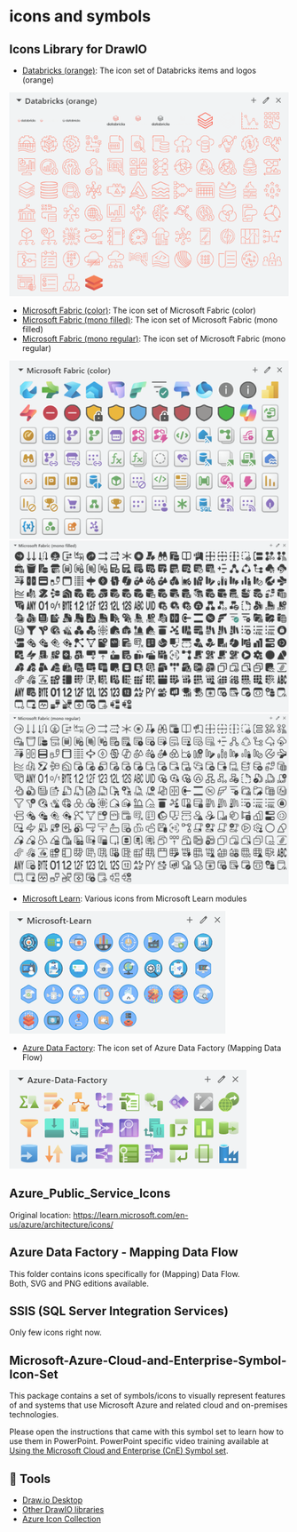 # icons and symbols

## Icons Library for DrawIO

- [Databricks (orange)](https://app.diagrams.net/?splash=0&clibs=Uhttps%3A%2F%2Fgithub.com%2FAzure-Player%2Ficons-and-symbols%2Fblob%2Fmaster%2FDrawIO-icons-library%2FDatabricks%2520(orange).xml): The icon set of Databricks items and logos (orange)

![Databricks Icons](images/databricks-orange.png)

- [Microsoft Fabric (color)](https://app.diagrams.net/?splash=0&clibs=Uhttps%3A%2F%2Fraw.githubusercontent.com%2FAzure-Player%2Ficons-and-symbols%2Frefs%2Fheads%2Fmaster%2FDrawIO-icons-library%2FMicrosoft%2520Fabric%2520(color).xml):
The icon set of Microsoft Fabric (color)
- [Microsoft Fabric (mono filled)](https://app.diagrams.net/?splash=0&clibs=Uhttps%3A%2F%2Fraw.githubusercontent.com%2FAzure-Player%2Ficons-and-symbols%2Frefs%2Fheads%2Fmaster%2FDrawIO-icons-library%2FMicrosoft%2520Fabric%2520(mono%20filled).xml):
The icon set of Microsoft Fabric (mono filled)
- [Microsoft Fabric (mono regular)](https://app.diagrams.net/?splash=0&clibs=Uhttps%3A%2F%2Fraw.githubusercontent.com%2FAzure-Player%2Ficons-and-symbols%2Frefs%2Fheads%2Fmaster%2FDrawIO-icons-library%2FMicrosoft%2520Fabric%2520(mono%20regular).xml):
The icon set of Microsoft Fabric (mono regular)

![Microsoft Fabric (color)](images/microsoft-fabric-color.png)
![Microsoft Fabric (mono filled)](images/microsoft-fabric-mono-filled.png)
![Microsoft Fabric (mono regular)](images/microsoft-fabric-mono-regular.png)

- [Microsoft Learn](https://app.diagrams.net/?splash=0&clibs=Uhttps%3A%2F%2Fgithub.com%2FAzure-Player%2Ficons-and-symbols%2Fblob%2Fmaster%2FDrawIO-icons-library%2FMicrosoft-Learn.xml): Various icons from Microsoft Learn modules

![Microsoft Learn](images/microsoft-learn.png)

- [Azure Data Factory](https://app.diagrams.net/?splash=0&clibs=Uhttps%3A%2F%2Fraw.githubusercontent.com%2FAzure-Player%2Ficons-and-symbols%2Frefs%2Fheads%2Fmaster%2FDrawIO-icons-library%2FAzure-Data-Factory.xml):
The icon set of Azure Data Factory (Mapping Data Flow)

![Azure Data Factory](images/azure-data-factory.png)

## Azure_Public_Service_Icons

Original location: https://learn.microsoft.com/en-us/azure/architecture/icons/

## Azure Data Factory - Mapping Data Flow

This folder contains icons specifically for (Mapping) Data Flow.  
Both, SVG and PNG editions available.

## SSIS (SQL Server Integration Services)

Only few icons right now.

## Microsoft-Azure-Cloud-and-Enterprise-Symbol-Icon-Set

This package contains a set of symbols/icons to visually represent features of and systems that use Microsoft Azure and related cloud and on-premises technologies.

Please open the instructions that came with this symbol set to learn how to use them in PowerPoint. PowerPoint specific video training available at [Using the Microsoft Cloud and Enterprise (CnE) Symbol set](https://youtu.be/_EKbbo9HPS4?t=4m38s).

## 🔨 Tools

- [Draw.io Desktop](https://get.diagrams.net/)
- [Other DrawIO libraries](https://github.com/jgraph/drawio-libs)  
- [Azure Icon Collection](https://code.benco.io/icon-collection/)

